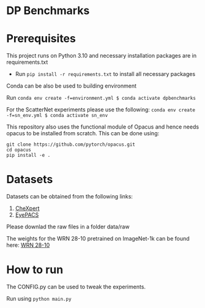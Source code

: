 # DP Benchmarks

Prerequisites
===
This project runs on Python 3.10 and necessary installation packages are in requirements.txt
* Run `pip install -r requirements.txt` to install all necessary packages

Conda can be also be used to building environment

Run `conda env create -f=environment.yml
$ conda activate dpbenchmarks`

For the ScatterNet experiments please use the following:
`conda env create -f=sn_env.yml
$ conda activate sn_env`


This repository also uses the functional module of Opacus and hence needs opacus to be installed from scratch. 
This can be done using:

```
git clone https://github.com/pytorch/opacus.git
cd opacus
pip install -e .
```

Datasets
===

Datasets can be obtained from the following links:
1. [CheXpert](https://stanfordmlgroup.github.io/competitions/chexpert/)
2. [EyePACS](https://paperswithcode.com/dataset/kaggle-eyepacs)

Please downlad the raw files in a folder data/raw

The weights for the WRN 28-10 pretrained on ImageNet-1k can be found here: [WRN 28-10](https://drive.google.com/file/d/15k4ET2WM35pDWha1TWPfqkNB-_foYaV-/view?usp=sharing)


How to run
===
The CONFIG.py can be used to tweak the experiments. 

Run using `python main.py` 
